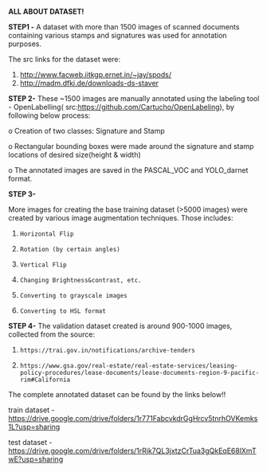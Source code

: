 **ALL ABOUT DATASET!**

**STEP1 -** 
A dataset with more than 1500 images of scanned documents containing various stamps and signatures was used for annotation purposes.

The src links for the dataset were:

1.   http://www.facweb.iitkgp.ernet.in/~jay/spods/
2.   http://madm.dfki.de/downloads-ds-staver


**STEP 2-**
These  ~1500 images are manually annotated using the labeling tool - OpenLabelling( src:https://github.com/Cartucho/OpenLabeling), by following below process:

o Creation of two classes: Signature and Stamp

o Rectangular bounding boxes were made around the signature and stamp locations of desired size(height & width)

o The annotated images are saved in the PASCAL_VOC and YOLO_darnet format.

**STEP 3-**

More images for creating the base training dataset (>5000 images) were created by various image augmentation techniques. Those includes:

 
1.     Horizontal Flip

2.     Rotation (by certain angles)

3.     Vertical Flip

4.     Changing Brightness&contrast, etc.

5.     Converting to grayscale images

6.     Converting to HSL format

**STEP 4-**
The validation dataset created is around 900-1000 images, collected from the source:

1.     https://trai.gov.in/notifications/archive-tenders

2.     https://www.gsa.gov/real-estate/real-estate-services/leasing-policy-procedures/lease-documents/lease-documents-region-9-pacific-rim#California



The complete annotated dataset can be found by the links below!!

train dataset - https://drive.google.com/drive/folders/1r771FabcvkdrGgHrcv5tnrhOVKemks1L?usp=sharing

test dataset - https://drive.google.com/drive/folders/1rRjk7QL3jxtzCrTua3gQkEqE68lXmTwE?usp=sharing


